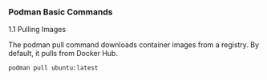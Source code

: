 ### Podman Basic Commands

1.1 Pulling Images

The podman pull command downloads container images from a registry. By default, it pulls from Docker Hub.

```bash
podman pull ubuntu:latest
```